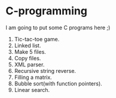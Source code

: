 # C-programming
I am going to put some C programs here ;)


1. Tic-tac-toe game.
2. Linked list.
3. Make 5 files.
4. Copy files.
5. XML parser.
6. Recursive string reverse.
7. Filling a matrix.
8. Bubble sort(with function pointers).
9. Linear search.
